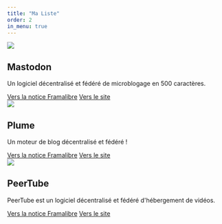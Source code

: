 ```yaml
---
title: "Ma Liste"
order: 2
in_menu: true
---
```

<article class="framalibre-notice">
    <div>
      <img src="https://beta.framalibre.org/images/logo/Mastodon.png">
    </div>
    <div>
      <h2>Mastodon</h2>
      <p>Un logiciel décentralisé et fédéré de microblogage en 500 caractères.</p>
      <div>
        <a href="https://beta.framalibre.org/notices/mastodon.html">Vers la notice Framalibre</a>
        <a href="https://joinmastodon.org/">Vers le site</a>
      </div>
    </div>
  </article>

  <article class="framalibre-notice">
    <div>
      <img src="https://beta.framalibre.org/images/logo/Plume.png">
    </div>
    <div>
      <h2>Plume</h2>
      <p>Un moteur de blog décentralisé et fédéré !</p>
      <div>
        <a href="https://beta.framalibre.org/notices/plume.html">Vers la notice Framalibre</a>
        <a href="https://github.com/Plume-org/Plume">Vers le site</a>
      </div>
    </div>
  </article>

  <article class="framalibre-notice">
    <div>
      <img src="https://beta.framalibre.org/images/logo/PeerTube.png">
    </div>
    <div>
      <h2>PeerTube</h2>
      <p>PeerTube est un logiciel décentralisé et fédéré d'hébergement de vidéos.</p>
      <div>
        <a href="https://beta.framalibre.org/notices/peertube.html">Vers la notice Framalibre</a>
        <a href="https://joinpeertube.org/fr/">Vers le site</a>
      </div>
    </div>
  </article> 